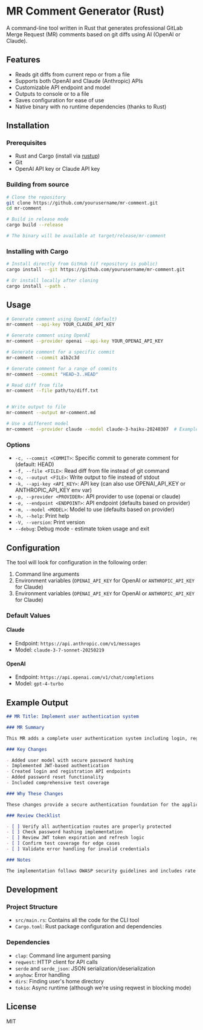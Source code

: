 # MR Comment Generator (Rust)

A command-line tool written in Rust that generates professional GitLab Merge Request (MR) comments based on git diffs using AI (OpenAI or Claude).

## Features

- Reads git diffs from current repo or from a file
- Supports both OpenAI and Claude (Anthropic) APIs
- Customizable API endpoint and model
- Outputs to console or to a file
- Saves configuration for ease of use
- Native binary with no runtime dependencies (thanks to Rust)

## Installation

### Prerequisites

- Rust and Cargo (install via [rustup](https://rustup.rs/))
- Git
- OpenAI API key or Claude API key

### Building from source

```bash
# Clone the repository
git clone https://github.com/yourusername/mr-comment.git
cd mr-comment

# Build in release mode
cargo build --release

# The binary will be available at target/release/mr-comment
```

### Installing with Cargo

```bash
# Install directly from GitHub (if repository is public)
cargo install --git https://github.com/yourusername/mr-comment.git

# Or install locally after cloning
cargo install --path .
```

## Usage

```bash
# Generate comment using OpenAI (default)
mr-comment --api-key YOUR_CLAUDE_API_KEY

# Generate comment using OpenAI
mr-comment --provider openai --api-key YOUR_OPENAI_API_KEY

# Generate comment for a specific commit
mr-comment --commit a1b2c3d

# Generate comment for a range of commits
mr-comment --commit "HEAD~3..HEAD"

# Read diff from file
mr-comment --file path/to/diff.txt


# Write output to file
mr-comment --output mr-comment.md

# Use a different model
mr-comment --provider claude --model claude-3-haiku-20240307  # Example of using a different model
```

### Options

- `-c, --commit <COMMIT>`: Specific commit to generate comment for (default: HEAD)
- `-f, --file <FILE>`: Read diff from file instead of git command
- `-o, --output <FILE>`: Write output to file instead of stdout
- `-k, --api-key <API_KEY>`: API key (can also use OPENAI_API_KEY or ANTHROPIC_API_KEY env var)
- `-p, --provider <PROVIDER>`: API provider to use (openai or claude)
- `-e, --endpoint <ENDPOINT>`: API endpoint (defaults based on provider)
- `-m, --model <MODEL>`: Model to use (defaults based on provider)
- `-h, --help`: Print help
- `-V, --version`: Print version
- `--debug`: Debug mode - estimate token usage and exit

## Configuration

The tool will look for configuration in the following order:

1. Command line arguments
2. Environment variables (`OPENAI_API_KEY` for OpenAI or `ANTHROPIC_API_KEY` for Claude)
3. Environment variables (`OPENAI_API_KEY` for OpenAI or `ANTHROPIC_API_KEY` for Claude)

### Default Values

#### Claude

- Endpoint: `https://api.anthropic.com/v1/messages`
- Model: `claude-3-7-sonnet-20250219`

#### OpenAI

- Endpoint: `https://api.openai.com/v1/chat/completions`
- Model: `gpt-4-turbo`

## Example Output

```markdown
## MR Title: Implement user authentication system

### MR Summary

This MR adds a complete user authentication system including login, registration, password reset, and account management.

### Key Changes

- Added user model with secure password hashing
- Implemented JWT-based authentication
- Created login and registration API endpoints
- Added password reset functionality
- Included comprehensive test coverage

### Why These Changes

These changes provide a secure authentication foundation for the application, allowing users to create accounts and access protected features.

### Review Checklist

- [ ] Verify all authentication routes are properly protected
- [ ] Check password hashing implementation
- [ ] Review JWT token expiration and refresh logic
- [ ] Confirm test coverage for edge cases
- [ ] Validate error handling for invalid credentials

### Notes

The implementation follows OWASP security guidelines and includes rate limiting to prevent brute force attacks.
```

## Development

### Project Structure

- `src/main.rs`: Contains all the code for the CLI tool
- `Cargo.toml`: Rust package configuration and dependencies

### Dependencies

- `clap`: Command line argument parsing
- `reqwest`: HTTP client for API calls
- `serde` and `serde_json`: JSON serialization/deserialization
- `anyhow`: Error handling
- `dirs`: Finding user's home directory
- `tokio`: Async runtime (although we're using reqwest in blocking mode)

## License

MIT

